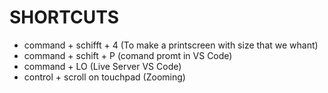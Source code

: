 # SHORTCUTS

- command + schifft + 4 (To make a printscreen with size that we whant)
- command + schift + P (comand promt in VS Code)
- command + LO (Live Server VS Code)
- control + scroll on touchpad (Zooming)
